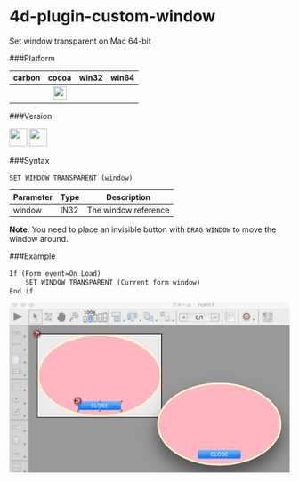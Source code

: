 # 4d-plugin-custom-window
Set window transparent on Mac 64-bit

###Platform

| carbon | cocoa | win32 | win64 |
|:------:|:-----:|:---------:|:---------:|
| |<img src="https://cloud.githubusercontent.com/assets/1725068/22371562/1b091f0a-e4db-11e6-8458-8653954a7cce.png" width="24" height="24" /> | | 

###Version



<img src="https://cloud.githubusercontent.com/assets/1725068/22371270/93e3661c-e4d9-11e6-9021-4a9754c70630.png" width="32" height="32" /> <img src="https://cloud.githubusercontent.com/assets/1725068/18940648/2192ddba-8645-11e6-864d-6d5692d55717.png" width="32" height="32" />

###Syntax

```
SET WINDOW TRANSPARENT (window)
```

Parameter|Type|Description
------------|------|----
window|IN32|The window reference

**Note**: You need to place an invisible button with ``DRAG WINDOW`` to move the window around.

###Example

```
If (Form event=On Load)
	SET WINDOW TRANSPARENT (Current form window)
End if 
```

![](image.png)

